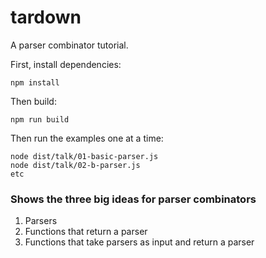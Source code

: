 # tardown
A parser combinator tutorial.

First, install dependencies:

```
npm install
```

Then build:

```
npm run build
```

Then run the examples one at a time:

```
node dist/talk/01-basic-parser.js
node dist/talk/02-b-parser.js
etc
```

### Shows the three big ideas for parser combinators

1. Parsers
2. Functions that return a parser
3. Functions that take parsers as input and return a parser